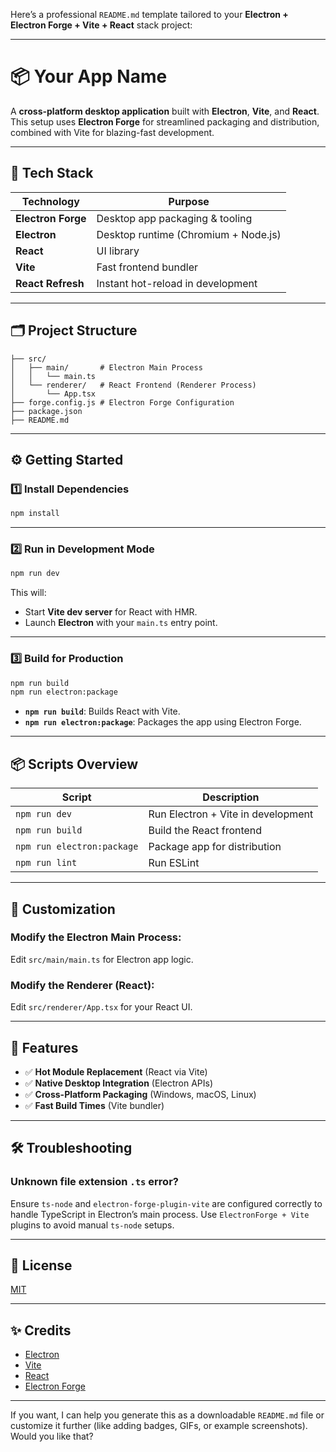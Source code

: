 Here’s a professional `README.md` template tailored to your **Electron + Electron Forge + Vite + React** stack project:

---

# 📦 Your App Name

A **cross-platform desktop application** built with **Electron**, **Vite**, and **React**.
This setup uses **Electron Forge** for streamlined packaging and distribution, combined with Vite for blazing-fast development.

---

## 🚀 Tech Stack

| Technology         | Purpose                              |
| ------------------ | ------------------------------------ |
| **Electron Forge** | Desktop app packaging & tooling      |
| **Electron**       | Desktop runtime (Chromium + Node.js) |
| **React**          | UI library                           |
| **Vite**           | Fast frontend bundler                |
| **React Refresh**  | Instant hot-reload in development    |

---

## 🗂️ Project Structure

```
├── src/
│   ├── main/       # Electron Main Process
│   │   └── main.ts
│   └── renderer/   # React Frontend (Renderer Process)
│       └── App.tsx
├── forge.config.js # Electron Forge Configuration
├── package.json
├── README.md
```

---

## ⚙️ Getting Started

### 1️⃣ Install Dependencies

```bash
npm install
```

---

### 2️⃣ Run in Development Mode

```bash
npm run dev
```

This will:

- Start **Vite dev server** for React with HMR.
- Launch **Electron** with your `main.ts` entry point.

---

### 3️⃣ Build for Production

```bash
npm run build
npm run electron:package
```

- **`npm run build`**: Builds React with Vite.
- **`npm run electron:package`**: Packages the app using Electron Forge.

---

## 📦 Scripts Overview

| Script                     | Description                        |
| -------------------------- | ---------------------------------- |
| `npm run dev`              | Run Electron + Vite in development |
| `npm run build`            | Build the React frontend           |
| `npm run electron:package` | Package app for distribution       |
| `npm run lint`             | Run ESLint                         |

---

## 🔧 Customization

### Modify the Electron Main Process:

Edit `src/main/main.ts` for Electron app logic.

### Modify the Renderer (React):

Edit `src/renderer/App.tsx` for your React UI.

---

## 🧩 Features

- ✅ **Hot Module Replacement** (React via Vite)
- ✅ **Native Desktop Integration** (Electron APIs)
- ✅ **Cross-Platform Packaging** (Windows, macOS, Linux)
- ✅ **Fast Build Times** (Vite bundler)

---

## 🛠️ Troubleshooting

### Unknown file extension `.ts` error?

Ensure `ts-node` and `electron-forge-plugin-vite` are configured correctly to handle TypeScript in Electron’s main process.
Use `ElectronForge + Vite` plugins to avoid manual `ts-node` setups.

---

## 📄 License

[MIT](LICENSE)

---

## ✨ Credits

- [Electron](https://www.electronjs.org/)
- [Vite](https://vitejs.dev/)
- [React](https://reactjs.org/)
- [Electron Forge](https://www.electronforge.io/)

---

If you want, I can help you generate this as a downloadable `README.md` file or customize it further (like adding badges, GIFs, or example screenshots). Would you like that?
